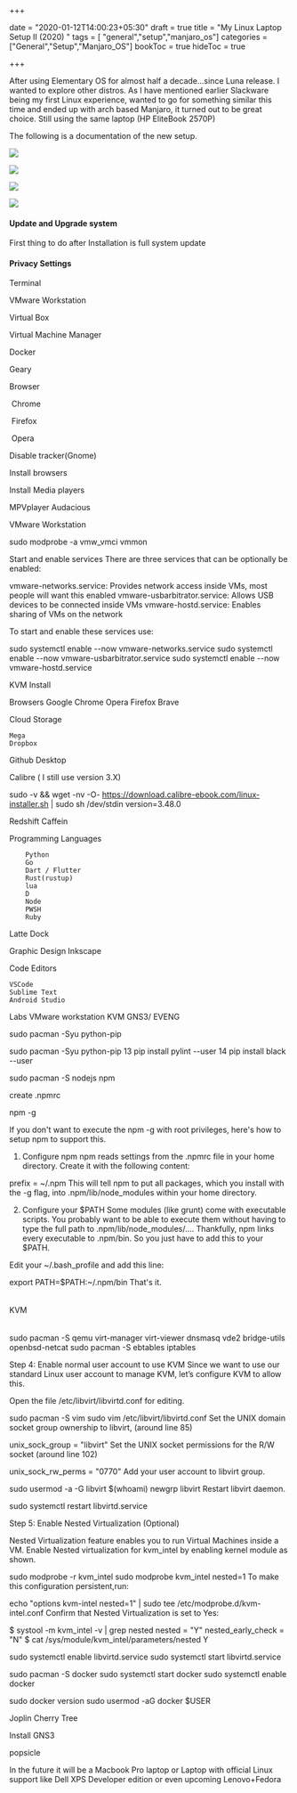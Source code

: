 +++

date = "2020-01-12T14:00:23+05:30"
draft = true
title = "My Linux Laptop Setup II (2020) "
tags = [ "general","setup","manjaro_os"]
categories =["General","Setup","Manjaro_OS"]
bookToc = true
hideToc = true

+++

After using Elementary OS for almost half a decade...since Luna release. I wanted to explore other distros.
As I have mentioned earlier Slackware being my first Linux experience, wanted to go for something similar this time and ended up with arch based Manjaro, it turned out to be great choice. Still using the same laptop (HP EliteBook 2570P)

 The following is a documentation of the new setup.

![](/img/my-linux-laptop-setup-2/0.png)

![](/img/my-linux-laptop-setup-2/1.png)

![](/img/my-linux-laptop-setup-2/2.png)

![](/img/my-linux-laptop-setup-2/3.png)

#### 

#### Update and Upgrade system
First thing to do after Installation is full system update

#### Privacy Settings


Terminal

VMware Workstation

Virtual Box

Virtual Machine Manager

Docker

Geary

Browser

​	Chrome

​	Firefox

​	Opera

Disable tracker(Gnome)


Install browsers

Install Media players


MPVplayer
Audacious



VMware Workstation

 sudo modprobe -a vmw_vmci vmmon

Start and enable services
There are three services that can be optionally be enabled:

vmware-networks.service: Provides network access inside VMs, most people will want this enabled
vmware-usbarbitrator.service: Allows USB devices to be connected inside VMs
vmware-hostd.service: Enables sharing of VMs on the network

To start and enable these services use:

 sudo systemctl enable --now vmware-networks.service
 sudo systemctl enable --now vmware-usbarbitrator.service
 sudo systemctl enable --now vmware-hostd.service


KVM Install



Browsers
    Google Chrome
    Opera
    Firefox
    Brave

Cloud Storage

    Mega
    Dropbox

Github Desktop


Calibre ( I still use version 3.X)

sudo -v  && wget -nv -O- https://download.calibre-ebook.com/linux-installer.sh | sudo sh /dev/stdin version=3.48.0


Redshift
Caffein

Programming Languages

        Python
        Go
        Dart / Flutter
        Rust(rustup)
        lua
        D
        Node
        PWSH
        Ruby

Latte Dock

Graphic Design
    Inkscape


Code Editors

    VSCode
    Sublime Text
    Android Studio

Labs
    VMware workstation
    KVM
    GNS3/ EVENG


sudo pacman -Syu python-pip

 sudo pacman -Syu python-pip
   13  pip install pylint --user
   14  pip install black --user

sudo pacman -S nodejs npm

create .npmrc

npm -g

If you don't want to execute the npm -g with root privileges, here's how to setup npm to support this.

1. Configure npm
npm reads settings from the .npmrc file in your home directory. Create it with the following content:

prefix = ~/.npm
This will tell npm to put all packages, which you install with the -g flag, into .npm/lib/node_modules within your home directory.

2. Configure your $PATH
Some modules (like grunt) come with executable scripts. You probably want to be able to execute them without having to type the full path to .npm/lib/node_modules/.... Thankfully, npm links every executable to .npm/bin. So you just have to add this to your $PATH.

Edit your ~/.bash_profile and add this line:

export PATH=$PATH:~/.npm/bin
That's it.

######
KVM
######

sudo pacman -S qemu virt-manager virt-viewer dnsmasq vde2 bridge-utils openbsd-netcat
sudo pacman -S ebtables iptables

Step 4: Enable normal user account to use KVM
Since we want to use our standard Linux user account to manage KVM, let’s configure KVM to allow this.

Open the file /etc/libvirt/libvirtd.conf for editing.

sudo pacman -S vim
sudo vim /etc/libvirt/libvirtd.conf
Set the UNIX domain socket group ownership to libvirt, (around line 85)

unix_sock_group = "libvirt"
Set the UNIX socket permissions for the R/W socket (around line 102)

unix_sock_rw_perms = "0770"
Add your user account to libvirt group.

sudo usermod -a -G libvirt $(whoami)
newgrp libvirt
Restart libvirt daemon.

sudo systemctl restart libvirtd.service


Step 5: Enable Nested Virtualization (Optional)

Nested Virtualization feature enables you to run Virtual Machines inside a VM. Enable Nested virtualization for kvm_intel by enabling kernel module as shown.

sudo modprobe -r kvm_intel
sudo modprobe kvm_intel nested=1
To make this configuration persistent,run:

echo "options kvm-intel nested=1" | sudo tee /etc/modprobe.d/kvm-intel.conf
Confirm that Nested Virtualization is set to Yes:

$ systool -m kvm_intel -v | grep nested
    nested              = "Y"
    nested_early_check  = "N"
$ cat /sys/module/kvm_intel/parameters/nested
Y


sudo systemctl enable libvirtd.service
sudo systemctl start libvirtd.service


sudo pacman -S docker
sudo systemctl start docker
sudo systemctl enable docker

sudo docker version
sudo usermod -aG docker $USER


Joplin
Cherry Tree


Install GNS3


popsicle

In the future it will be a Macbook Pro laptop or Laptop with official Linux support like Dell XPS Developer edition or even upcoming Lenovo+Fedora

